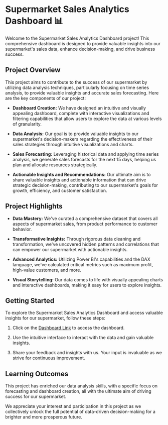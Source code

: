 # Supermarket Sales Analytics Dashboard 📊

Welcome to the Supermarket Sales Analytics Dashboard project! This comprehensive dashboard is designed to provide valuable insights into our supermarket's sales data, enhance decision-making, and drive business success.

## Project Overview

This project aims to contribute to the success of our supermarket by utilizing data analysis techniques, particularly focusing on time series analysis, to provide valuable insights and accurate sales forecasting. Here are the key components of our project:

- **Dashboard Creation:** We have designed an intuitive and visually appealing dashboard, complete with interactive visualizations and filtering capabilities that allow users to explore the data at various levels of granularity.

- **Data Analysis:** Our goal is to provide valuable insights to our supermarket's decision-makers regarding the effectiveness of their sales strategies through intuitive visualizations and charts.

- **Sales Forecasting:** Leveraging historical data and applying time series analysis, we generate sales forecasts for the next 15 days, helping us plan and allocate resources strategically.

- **Actionable Insights and Recommendations:** Our ultimate aim is to share valuable insights and actionable information that can drive strategic decision-making, contributing to our supermarket's goals for growth, efficiency, and customer satisfaction.

## Project Highlights

- **Data Mastery:** We've curated a comprehensive dataset that covers all aspects of supermarket sales, from product performance to customer behavior.

- **Transformative Insights:** Through rigorous data cleaning and transformation, we've uncovered hidden patterns and correlations that can empower our supermarket with actionable insights.

- **Advanced Analytics:** Utilizing Power BI's capabilities and the DAX language, we've calculated critical metrics such as maximum profit, high-value customers, and more.

- **Visual Storytelling:** Our data comes to life with visually appealing charts and interactive dashboards, making it easy for users to explore insights.

## Getting Started

To explore the Supermarket Sales Analytics Dashboard and access valuable insights for our supermarket, follow these steps:

1. Click on the [Dashboard Link](https://github.com/Shubham11100213/SuperStore-Sales-Forecasting/blob/main/Super%20Store%20Sales.pbix) to access the dashboard.

2. Use the intuitive interface to interact with the data and gain valuable insights.

3. Share your feedback and insights with us. Your input is invaluable as we strive for continuous improvement.

## Learning Outcomes

This project has enriched our data analysis skills, with a specific focus on forecasting and dashboard creation, all with the ultimate aim of driving success for our supermarket.

We appreciate your interest and participation in this project as we collectively unlock the full potential of data-driven decision-making for a brighter and more prosperous future.



